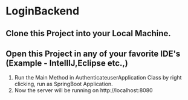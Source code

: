 # LoginBackend
## Clone this Project into your Local Machine.
## Open this Project in any of your favorite IDE's (Example - IntellIJ,Eclipse etc.,)


<ol>
  <li> Run the Main Method in AuthenticateuserApplication Class by right clicking, run as SpringBoot Application. </li>
    <li>Now the server will be running on http://localhost:8080 </li>
</ol>
